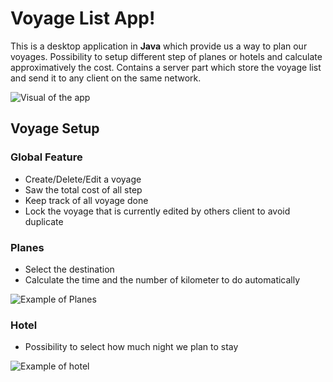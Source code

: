 # Voyage List App!

This is a desktop application in **Java** which provide us a way to plan our voyages.
Possibility to setup different step of planes or hotels and calculate approximatively the cost.
Contains a server part which store the voyage list and send it to any client on the same network.

![Visual of the app](https://iili.io/ZKnHTQ.md.png)
## Voyage Setup

### Global Feature
- Create/Delete/Edit a voyage
- Saw the total cost of all step
- Keep track of all voyage done
- Lock the voyage that is currently edited by others client to avoid duplicate

### Planes
- Select the destination
- Calculate the time and the number of kilometer to do automatically

![Example of Planes](https://iili.io/ZKzYcF.md.png)

### Hotel
- Possibility to select how much night we plan to stay

![Example of hotel](https://iili.io/ZKIHUF.md.png)
